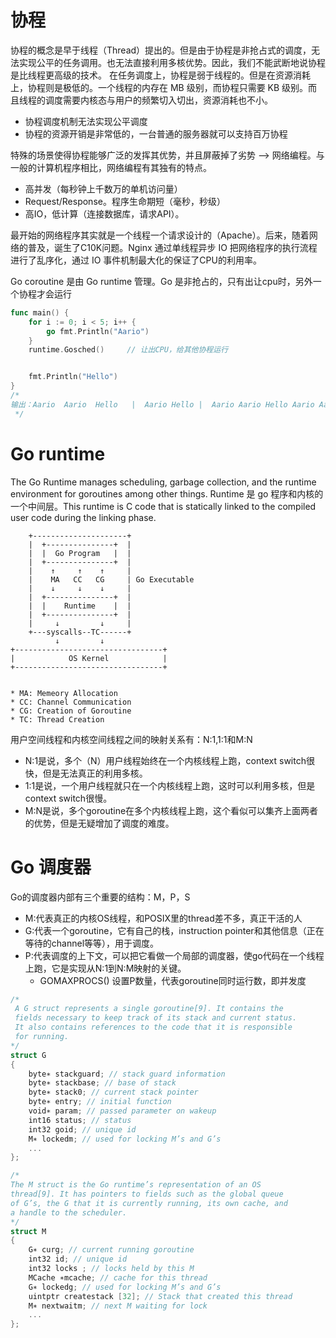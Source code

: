 # 协程

协程的概念是早于线程（Thread）提出的。但是由于协程是非抢占式的调度，无法实现公平的任务调用。也无法直接利用多核优势。因此，我们不能武断地说协程是比线程更高级的技术。
在任务调度上，协程是弱于线程的。但是在资源消耗上，协程则是极低的。一个线程的内存在 MB 级别，而协程只需要 KB 级别。而且线程的调度需要内核态与用户的频繁切入切出，资源消耗也不小。
* 协程调度机制无法实现公平调度
* 协程的资源开销是非常低的，一台普通的服务器就可以支持百万协程

特殊的场景使得协程能够广泛的发挥其优势，并且屏蔽掉了劣势 --> 网络编程。与一般的计算机程序相比，网络编程有其独有的特点。
* 高并发（每秒钟上千数万的单机访问量）
* Request/Response。程序生命期短（毫秒，秒级）
* 高IO，低计算（连接数据库，请求API）。

最开始的网络程序其实就是一个线程一个请求设计的（Apache）。后来，随着网络的普及，诞生了C10K问题。Nginx 通过单线程异步 IO 把网络程序的执行流程进行了乱序化，通过 IO 事件机制最大化的保证了CPU的利用率。

Go coroutine 是由 Go runtime 管理。Go 是非抢占的，只有出让cpu时，另外一个协程才会运行
```go
func main() {
	for i := 0; i < 5; i++ {
		go fmt.Println("Aario")
	}
	runtime.Gosched()     // 让出CPU，给其他协程运行


	fmt.Println("Hello")
}
/*
输出：Aario  Aario  Hello   |  Aario Hello |  Aario Aario Hello Aario Aario Aario 
 */
```

# Go runtime
The Go Runtime manages scheduling, garbage collection, and the runtime environment for goroutines among other things. 
Runtime 是 go 程序和内核的一个中间层。This runtime is C code that is statically linked to
                         the compiled user code during the linking phase. 
```
    +---------------------+
    |  +---------------+  |
    |  |  Go Program   |  |
    |  +---------------+  |
    |    ↑     ↑    ↑     |   
    |    MA   CC   CG     | Go Executable 
    |    ↓     ↓    ↓     |
    |  +---------------+  |
    |  |    Runtime    |  |
    |  +---------------+  |
    |     ↓         ↓     |
    +---syscalls--TC------+
          ↓         ↓
+---------------------------------+
|            OS Kernel            |
+---------------------------------+


* MA: Memeory Allocation
* CC: Channel Communication
* CG: Creation of Goroutine
* TC: Thread Creation
```

用户空间线程和内核空间线程之间的映射关系有：N:1,1:1和M:N
* N:1是说，多个（N）用户线程始终在一个内核线程上跑，context switch很快，但是无法真正的利用多核。
* 1:1是说，一个用户线程就只在一个内核线程上跑，这时可以利用多核，但是context switch很慢。
* M:N是说，多个goroutine在多个内核线程上跑，这个看似可以集齐上面两者的优势，但是无疑增加了调度的难度。

# Go 调度器
Go的调度器内部有三个重要的结构：M，P，S
* M:代表真正的内核OS线程，和POSIX里的thread差不多，真正干活的人
* G:代表一个goroutine，它有自己的栈，instruction pointer和其他信息（正在等待的channel等等），用于调度。
* P:代表调度的上下文，可以把它看做一个局部的调度器，使go代码在一个线程上跑，它是实现从N:1到N:M映射的关键。
    - GOMAXPROCS() 设置P数量，代表goroutine同时运行数，即并发度

```c
/*
 A G struct represents a single goroutine[9]. It contains the
 fields necessary to keep track of its stack and current status.
 It also contains references to the code that it is responsible
 for running. 
*/
struct G
{
    byte∗ stackguard; // stack guard information
    byte∗ stackbase; // base of stack
    byte∗ stack0; // current stack pointer
    byte∗ entry; // initial function
    void∗ param; // passed parameter on wakeup
    int16 status; // status
    int32 goid; // unique id
    M∗ lockedm; // used for locking M’s and G’s
    ...
};

/*
The M struct is the Go runtime’s representation of an OS
thread[9]. It has pointers to fields such as the global queue
of G’s, the G that it is currently running, its own cache, and
a handle to the scheduler.
*/
struct M
{
    G∗ curg; // current running goroutine
    int32 id; // unique id
    int32 locks ; // locks held by this M
    MCache ∗mcache; // cache for this thread
    G∗ lockedg; // used for locking M’s and G’s
    uintptr createstack [32]; // Stack that created this thread
    M∗ nextwaitm; // next M waiting for lock
    ...
};



```